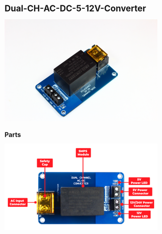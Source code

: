 # Dual-CH-AC-DC-5-12V-Converter
<img src = "https://github.com/sbcshop/Dual-CH-AC-DC-5-12V-Converter/blob/main/images/img3.JPG" />

## Parts
<img src = "https://github.com/sbcshop/Dual-CH-AC-DC-5-12V-Converter/blob/main/images/img2.png" />
